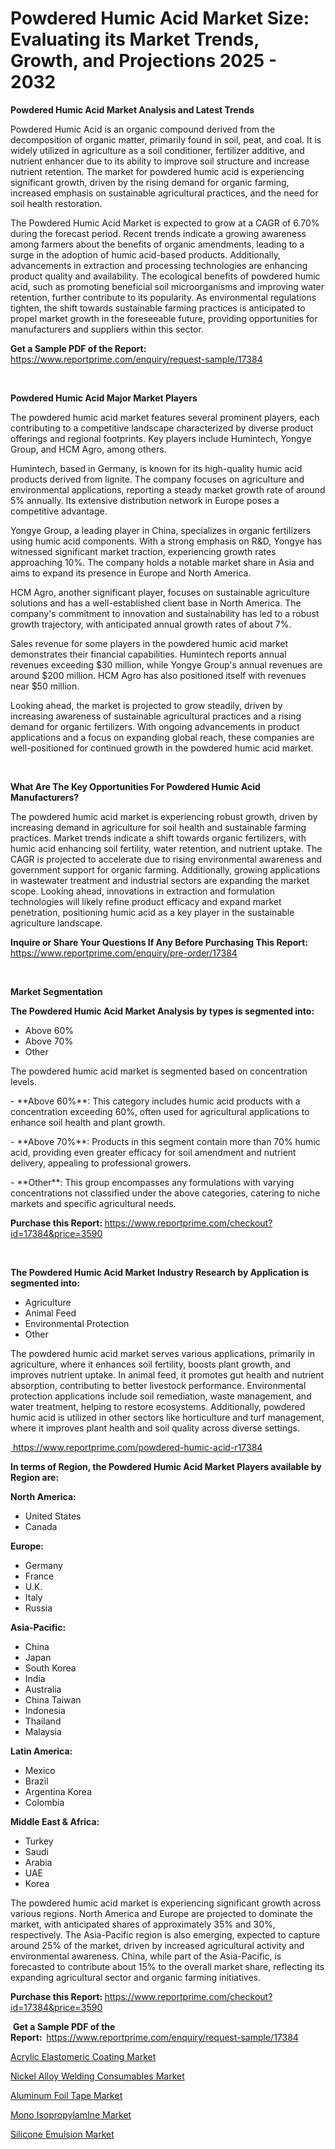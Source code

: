 <p><h1>Powdered Humic Acid Market Size: Evaluating its Market Trends, Growth, and Projections 2025 - 2032</h1></p><p><strong>Powdered Humic Acid Market Analysis and Latest Trends</strong></p>
<p><p>Powdered Humic Acid is an organic compound derived from the decomposition of organic matter, primarily found in soil, peat, and coal. It is widely utilized in agriculture as a soil conditioner, fertilizer additive, and nutrient enhancer due to its ability to improve soil structure and increase nutrient retention. The market for powdered humic acid is experiencing significant growth, driven by the rising demand for organic farming, increased emphasis on sustainable agricultural practices, and the need for soil health restoration.</p><p>The Powdered Humic Acid Market is expected to grow at a CAGR of 6.70% during the forecast period. Recent trends indicate a growing awareness among farmers about the benefits of organic amendments, leading to a surge in the adoption of humic acid-based products. Additionally, advancements in extraction and processing technologies are enhancing product quality and availability. The ecological benefits of powdered humic acid, such as promoting beneficial soil microorganisms and improving water retention, further contribute to its popularity. As environmental regulations tighten, the shift towards sustainable farming practices is anticipated to propel market growth in the foreseeable future, providing opportunities for manufacturers and suppliers within this sector.</p></p>
<p><strong>Get a Sample PDF of the Report:&nbsp;</strong> <a href="https://www.reportprime.com/enquiry/request-sample/17384?utm_campaign=101&utm_medium=2&utm_source=Github&utm_content=ia&utm_term=18032025&utm_id=powdered-humic-acid">https://www.reportprime.com/enquiry/request-sample/17384</a></p>
<p>&nbsp;</p>
<p><strong>Powdered Humic Acid Major Market Players</strong></p>
<p><p>The powdered humic acid market features several prominent players, each contributing to a competitive landscape characterized by diverse product offerings and regional footprints. Key players include Humintech, Yongye Group, and HCM Agro, among others.</p><p>Humintech, based in Germany, is known for its high-quality humic acid products derived from lignite. The company focuses on agriculture and environmental applications, reporting a steady market growth rate of around 5% annually. Its extensive distribution network in Europe poses a competitive advantage.</p><p>Yongye Group, a leading player in China, specializes in organic fertilizers using humic acid components. With a strong emphasis on R&D, Yongye has witnessed significant market traction, experiencing growth rates approaching 10%. The company holds a notable market share in Asia and aims to expand its presence in Europe and North America.</p><p>HCM Agro, another significant player, focuses on sustainable agriculture solutions and has a well-established client base in North America. The company's commitment to innovation and sustainability has led to a robust growth trajectory, with anticipated annual growth rates of about 7%.</p><p>Sales revenue for some players in the powdered humic acid market demonstrates their financial capabilities. Humintech reports annual revenues exceeding $30 million, while Yongye Group's annual revenues are around $200 million. HCM Agro has also positioned itself with revenues near $50 million.</p><p>Looking ahead, the market is projected to grow steadily, driven by increasing awareness of sustainable agricultural practices and a rising demand for organic fertilizers. With ongoing advancements in product applications and a focus on expanding global reach, these companies are well-positioned for continued growth in the powdered humic acid market.</p></p>
<p>&nbsp;</p>
<p><strong>What Are The Key Opportunities For Powdered Humic Acid Manufacturers?</strong></p>
<p><p>The powdered humic acid market is experiencing robust growth, driven by increasing demand in agriculture for soil health and sustainable farming practices. Market trends indicate a shift towards organic fertilizers, with humic acid enhancing soil fertility, water retention, and nutrient uptake. The CAGR is projected to accelerate due to rising environmental awareness and government support for organic farming. Additionally, growing applications in wastewater treatment and industrial sectors are expanding the market scope. Looking ahead, innovations in extraction and formulation technologies will likely refine product efficacy and expand market penetration, positioning humic acid as a key player in the sustainable agriculture landscape.</p></p>
<p><strong>Inquire or Share Your Questions If Any Before Purchasing This Report:</strong> <a href="https://www.reportprime.com/enquiry/pre-order/17384?utm_campaign=101&utm_medium=2&utm_source=Github&utm_content=ia&utm_term=18032025&utm_id=powdered-humic-acid">https://www.reportprime.com/enquiry/pre-order/17384</a></p>
<p>&nbsp;</p>
<p><strong>Market Segmentation</strong></p>
<p><strong>The Powdered Humic Acid Market Analysis by types is segmented into:</strong></p>
<p><ul><li>Above 60%</li><li>Above 70%</li><li>Other</li></ul></p>
<p><p>The powdered humic acid market is segmented based on concentration levels. </p><p>- **Above 60%**: This category includes humic acid products with a concentration exceeding 60%, often used for agricultural applications to enhance soil health and plant growth.</p><p>  </p><p>- **Above 70%**: Products in this segment contain more than 70% humic acid, providing even greater efficacy for soil amendment and nutrient delivery, appealing to professional growers.</p><p>  </p><p>- **Other**: This group encompasses any formulations with varying concentrations not classified under the above categories, catering to niche markets and specific agricultural needs.</p></p>
<p><strong>Purchase this Report:&nbsp;</strong><a href="https://www.reportprime.com/checkout?id=17384&price=3590&utm_campaign=101&utm_medium=2&utm_source=Github&utm_content=ia&utm_term=18032025&utm_id=powdered-humic-acid">https://www.reportprime.com/checkout?id=17384&price=3590</a></p>
<p>&nbsp;</p>
<p><strong>The Powdered Humic Acid Market Industry Research by Application is segmented into:</strong></p>
<p><ul><li>Agriculture</li><li>Animal Feed</li><li>Environmental Protection</li><li>Other</li></ul></p>
<p><p>The powdered humic acid market serves various applications, primarily in agriculture, where it enhances soil fertility, boosts plant growth, and improves nutrient uptake. In animal feed, it promotes gut health and nutrient absorption, contributing to better livestock performance. Environmental protection applications include soil remediation, waste management, and water treatment, helping to restore ecosystems. Additionally, powdered humic acid is utilized in other sectors like horticulture and turf management, where it improves plant health and soil quality across diverse settings.</p></p>
<p><a href="https://www.reportprime.com/powdered-humic-acid-r17384?utm_campaign=101&utm_medium=2&utm_source=Github&utm_content=ia&utm_term=18032025&utm_id=powdered-humic-acid">&nbsp;https://www.reportprime.com/powdered-humic-acid-r17384</a></p>
<p><strong>In terms of Region, the Powdered Humic Acid Market Players available by Region are:</strong></p>
<p>
    <p> <strong> North America: </strong>
        <ul>
            <li>United States</li>
            <li>Canada</li>
        </ul>
        </p> 
    <p> <strong> Europe: </strong>
        <ul>
            <li>Germany</li>
            <li>France</li>
            <li>U.K.</li>
            <li>Italy</li>
            <li>Russia</li>
        </ul>
        </p> 
    <p> <strong> Asia-Pacific: </strong>
        <ul>
            <li>China</li>
            <li>Japan</li>
            <li>South Korea</li>
            <li>India</li>
            <li>Australia</li>
            <li>China Taiwan</li>
            <li>Indonesia</li>
            <li>Thailand</li>
            <li>Malaysia</li>
        </ul>
        </p> 
    <p> <strong> Latin America: </strong>
        <ul>
            <li>Mexico</li>
            <li>Brazil</li>
            <li>Argentina Korea</li>
            <li>Colombia</li>
        </ul>
        </p> 
    <p> <strong> Middle East & Africa: </strong>
        <ul>
            <li>Turkey</li>
            <li>Saudi</li>
            <li>Arabia</li>
            <li>UAE</li>
            <li>Korea</li>
        </ul>
    </p>
    </p>
<p><p>The powdered humic acid market is experiencing significant growth across various regions. North America and Europe are projected to dominate the market, with anticipated shares of approximately 35% and 30%, respectively. The Asia-Pacific region is also emerging, expected to capture around 25% of the market, driven by increased agricultural activity and environmental awareness. China, while part of the Asia-Pacific, is forecasted to contribute about 15% to the overall market share, reflecting its expanding agricultural sector and organic farming initiatives.</p></p>
<p><strong>Purchase this Report: </strong><a href="https://www.reportprime.com/checkout?id=17384&price=3590&utm_campaign=101&utm_medium=2&utm_source=Github&utm_content=ia&utm_term=18032025&utm_id=powdered-humic-acid">https://www.reportprime.com/checkout?id=17384&price=3590</a></p>
<p>&nbsp;<strong>Get a Sample PDF of the Report:&nbsp;&nbsp;</strong><a href="https://www.reportprime.com/enquiry/request-sample/17384?utm_campaign=101&utm_medium=2&utm_source=Github&utm_content=ia&utm_term=18032025&utm_id=powdered-humic-acid">https://www.reportprime.com/enquiry/request-sample/17384</a></p>
<p><strong></strong></p>
<p><p><a href="https://github.com/zymerivarrik6/Market-Research-Report-List-1/blob/main/acrylic-elastomeric-coating-market.md?utm_campaign=101&utm_medium=2&utm_source=Github&utm_content=ia&utm_term=18032025&utm_id=powdered-humic-acid">Acrylic Elastomeric Coating Market</a></p><p><a href="https://github.com/berkemiars2j/Market-Research-Report-List-1/blob/main/nickel-alloy-welding-consumables-market.md?utm_campaign=101&utm_medium=2&utm_source=Github&utm_content=ia&utm_term=18032025&utm_id=powdered-humic-acid">Nickel Alloy Welding Consumables Market</a></p><p><a href="https://github.com/kaforarvero/Market-Research-Report-List-1/blob/main/aluminum-foil-tape-market.md?utm_campaign=101&utm_medium=2&utm_source=Github&utm_content=ia&utm_term=18032025&utm_id=powdered-humic-acid">Aluminum Foil Tape Market</a></p><p><a href="https://github.com/djihencygnel74/Market-Research-Report-List-1/blob/main/mono-isopropylamine-market.md?utm_campaign=101&utm_medium=2&utm_source=Github&utm_content=ia&utm_term=18032025&utm_id=powdered-humic-acid">Mono IsopropylamIne Market</a></p><p><a href="https://github.com/messonmengen75/Market-Research-Report-List-1/blob/main/silicone-emulsion-market.md?utm_campaign=101&utm_medium=2&utm_source=Github&utm_content=ia&utm_term=18032025&utm_id=powdered-humic-acid">Silicone Emulsion Market</a></p></p>